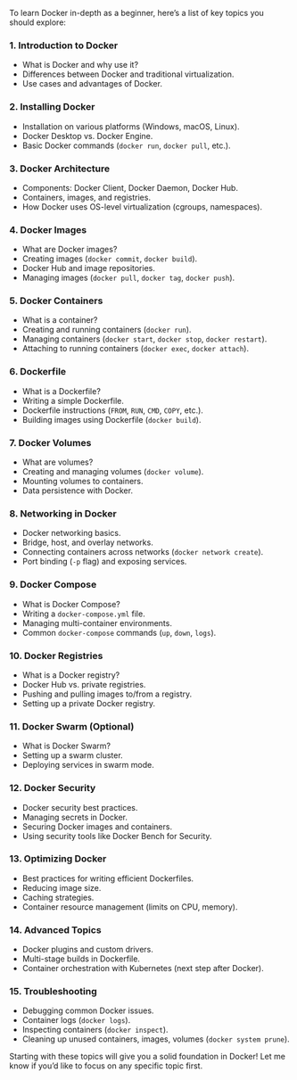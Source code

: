 To learn Docker in-depth as a beginner, here’s a list of key topics you should explore:

### 1. **Introduction to Docker**
   - What is Docker and why use it?
   - Differences between Docker and traditional virtualization.
   - Use cases and advantages of Docker.

### 2. **Installing Docker**
   - Installation on various platforms (Windows, macOS, Linux).
   - Docker Desktop vs. Docker Engine.
   - Basic Docker commands (`docker run`, `docker pull`, etc.).

### 3. **Docker Architecture**
   - Components: Docker Client, Docker Daemon, Docker Hub.
   - Containers, images, and registries.
   - How Docker uses OS-level virtualization (cgroups, namespaces).

### 4. **Docker Images**
   - What are Docker images?
   - Creating images (`docker commit`, `docker build`).
   - Docker Hub and image repositories.
   - Managing images (`docker pull`, `docker tag`, `docker push`).

### 5. **Docker Containers**
   - What is a container?
   - Creating and running containers (`docker run`).
   - Managing containers (`docker start`, `docker stop`, `docker restart`).
   - Attaching to running containers (`docker exec`, `docker attach`).

### 6. **Dockerfile**
   - What is a Dockerfile?
   - Writing a simple Dockerfile.
   - Dockerfile instructions (`FROM`, `RUN`, `CMD`, `COPY`, etc.).
   - Building images using Dockerfile (`docker build`).

### 7. **Docker Volumes**
   - What are volumes?
   - Creating and managing volumes (`docker volume`).
   - Mounting volumes to containers.
   - Data persistence with Docker.

### 8. **Networking in Docker**
   - Docker networking basics.
   - Bridge, host, and overlay networks.
   - Connecting containers across networks (`docker network create`).
   - Port binding (`-p` flag) and exposing services.

### 9. **Docker Compose**
   - What is Docker Compose?
   - Writing a `docker-compose.yml` file.
   - Managing multi-container environments.
   - Common `docker-compose` commands (`up`, `down`, `logs`).

### 10. **Docker Registries**
   - What is a Docker registry?
   - Docker Hub vs. private registries.
   - Pushing and pulling images to/from a registry.
   - Setting up a private Docker registry.

### 11. **Docker Swarm (Optional)**
   - What is Docker Swarm?
   - Setting up a swarm cluster.
   - Deploying services in swarm mode.

### 12. **Docker Security**
   - Docker security best practices.
   - Managing secrets in Docker.
   - Securing Docker images and containers.
   - Using security tools like Docker Bench for Security.

### 13. **Optimizing Docker**
   - Best practices for writing efficient Dockerfiles.
   - Reducing image size.
   - Caching strategies.
   - Container resource management (limits on CPU, memory).

### 14. **Advanced Topics**
   - Docker plugins and custom drivers.
   - Multi-stage builds in Dockerfile.
   - Container orchestration with Kubernetes (next step after Docker).

### 15. **Troubleshooting**
   - Debugging common Docker issues.
   - Container logs (`docker logs`).
   - Inspecting containers (`docker inspect`).
   - Cleaning up unused containers, images, volumes (`docker system prune`).

Starting with these topics will give you a solid foundation in Docker! Let me know if you’d like to focus on any specific topic first.
